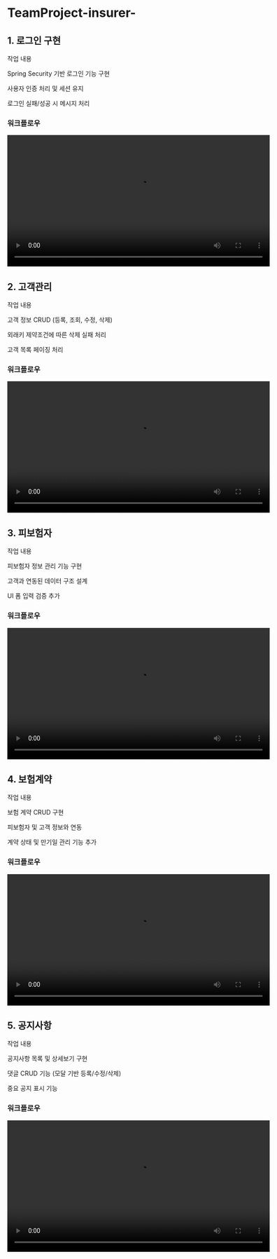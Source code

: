 # TeamProject-insurer-

## 1. 로그인 구현
  작업 내용

  Spring Security 기반 로그인 기능 구현

  사용자 인증 처리 및 세션 유지

  로그인 실패/성공 시 메시지 처리
### 워크플로우
<video controls width="600">
  <source src="https://github.com/user-attachments/assets/f956661f-fe26-4ab8-b874-4a85ea76ee44" type="video/mp4">
</video>

## 2. 고객관리
  작업 내용
  
  고객 정보 CRUD (등록, 조회, 수정, 삭제)
  
  외래키 제약조건에 따른 삭제 실패 처리
  
  고객 목록 페이징 처리
### 워크플로우
<video controls width="600">
  <source src="https://github.com/user-attachments/assets/b4330c1f-546b-420a-bcf0-206a5cd94c52" type="video/mp4">
</video>

## 3. 피보험자
  작업 내용
  
  피보험자 정보 관리 기능 구현
  
  고객과 연동된 데이터 구조 설계
  
  UI 폼 입력 검증 추가
### 워크플로우
<video controls width="600">
  <source src="https://github.com/user-attachments/assets/7a96faa4-9fb3-4b26-9a34-ee570e021113" type="video/mp4">
</video>

## 4. 보험계약
  작업 내용
  
  보험 계약 CRUD 구현
  
  피보험자 및 고객 정보와 연동
  
  계약 상태 및 만기일 관리 기능 추가
### 워크플로우
<video controls width="600">
  <source src="https://github.com/user-attachments/assets/95082acf-56a9-4f32-9a31-219db5cb40b2" type="video/mp4">
</video>

## 5. 공지사항
  작업 내용
  
  공지사항 목록 및 상세보기 구현
  
  댓글 CRUD 기능 (모달 기반 등록/수정/삭제)
  
  중요 공지 표시 기능
### 워크플로우
<video src="https://https://github.com/user-attachments/assets/b8a430db-fe65-4c6d-8155-c19902bd3057" control width="600" />





